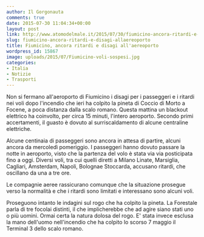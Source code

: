 ```yaml
---
author: Il Gorgonauta
comments: true
date: 2015-07-30 11:04:34+00:00
layout: post
link: http://www.atomodelmale.it/2015/07/30/fiumicino-ancora-ritardi-e-disagi-allaereoporto/
slug: fiumicino-ancora-ritardi-e-disagi-allaereoporto
title: Fiumicino, ancora ritardi e disagi all'aereoporto
wordpress_id: 15867
image: uploads/2015/07/Fiumicino-voli-sospesi.jpg
categories:
- Italia
- Notizie
- Trasporti
---
```


Non si fermano all'aeroporto di Fiumicino i disagi per i passeggeri e i ritardi nei voli dopo l'incendio che ieri ha colpito la pineta di Coccio di Morto a Focene, a poca distanza dalla scalo romano. Questa mattina un blackout elettrico ha coinvolto, per circa 15 minuti, l'intero aeroporto. Secondo primi accertamenti, il guasto è dovuto al surriscaldamento di alcune centraline elettriche.

Alcune centinaia di passeggeri sono ancora in attesa di partire, alcuni ancora da mercoledì pomeriggio. I passeggeri hanno dovuto passare la notte in aeroporto, visto che la partenza del volo è stata via via posticipata fino a oggi. Diversi voli, tra cui quelli diretti a Milano Linate, Marsiglia, Cagliari, Amsterdam, Napoli, Bolognae Stoccarda, accusano ritardi, che oscillano da una a tre ore.

Le compagnie aeree rassicurano comunque che la situazione prosegue verso la normalità e che i ritardi sono limitati e interessano sono alcuni voli.

Proseguono intanto le indagini sul rogo che ha colpito la pineta. La Forestale parla di tre focolai distinti, il che implicherebbe che ad agire siano stati uno o più uomini. Ormai certa la natura dolosa del rogo. E' stata invece esclusa la mano dell'uomo nell'incendio che ha colpito lo scorso 7 maggio il Terminal 3 dello scalo romano.
